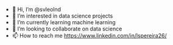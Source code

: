 - 👋 Hi, I’m @svleolnd
- 👀 I’m interested in data science projects
- 🌱 I’m currently learning machine learning
- 💞️ I’m looking to collaborate on data science
- 📫 How to reach me https://www.linkedin.com/in/lspereira26/

<!---
svleolnd/svleolnd is a ✨ special ✨ repository because its `README.md` (this file) appears on your GitHub profile.
You can click the Preview link to take a look at your changes.
--->
